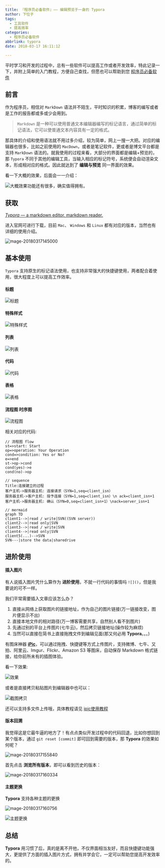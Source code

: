 ```yaml
---
title: 『程序员必备软件』—— 编辑预览于一身的 Typora
author: 下位子
tags:
  - 工具软件
  - 提高效率
categories:
  - 程序员必备软件
abbrlink: typora
date: 2018-03-17 16:11:12

---
```


平时学习和开发的过程中，总有一些软件可以提高工作或者开发效率，特此记录一下，并附上简单的入门教程，方便自己查找，但愿也可以帮助到您 [程序员必备软件](http://xiaweizi.cn/article/3cfa/)

## 前言

作为程序员，相信对 `MarkDown` 语法并不陌生，平时知识的积累，博客的编写或者是工作的报告都或多或少会用到。

> `Markdown` 是一种可以使用普通文本编辑器编写的标记语言，通过简单的标记语法，它可以使普通文本内容具有一定的格式。

那具体的介绍和使用语法就不用过多介绍，较为简单，网上一搜一大把。对应的编辑器也很多，比如之前使用的 `MacDown`，或者是笔记软件，更或者是博文平台都是支持 `MarkDown` 语法的。就我使用的过程来看，大部分的界面都是编辑+预览的，那 `Typora` 不同于其他的编辑工具，当输入相应的标记符号，系统便会自动渲染文本，形成相对应的格式。因此就达到了 **编辑与预览** 同一界面的效果。

<!-- more -->

看一下大概的效果，后面会一一介绍：

![大概效果](/Users/xiaweizi/Desktop/pic/2018-03-17-Typora%E9%A2%84%E8%A7%88%E6%95%88%E6%9E%9C.png)功能还有很多，确实值得拥有。

## 获取

[*Typora* — a markdown editor, markdown reader.](https://www.baidu.com/link?url=KYhuNjN8103k0Uz6EMLJnj07U89iX26TMslP5Yf1CUm&wd=&eqid=8aea3c1900083620000000035aacb943)

进入官网可进行下载，目前 `Mac`、 `Windows` 和 `Linux` 都有对应的版本，当然也有详细的使用介绍。

![mage-20180317145000](http://xiaweizi.top/2018-03-17-image-201803171450002.png)

##  基本使用

`Typora` 支持原生的标记语法使用，也支持非常强大的快捷键使用，两者配合着使用，很大程度上可以提高工作效率。

#### 标题

![标题](http://xiaweizi.top/2018-03-17-%E6%A0%87%E9%A2%98.gif)

#### 特殊样式

![特殊样式](http://xiaweizi.top/2018-03-17-%E7%89%B9%E6%AE%8A%E6%A0%B7%E5%BC%8F.gif)

#### 列表

![列表](http://xiaweizi.top/2018-03-17-%E5%88%97%E8%A1%A8.gif)

#### 代码

![代码](http://xiaweizi.top/2018-03-17-%E4%BB%A3%E7%A0%81.gif)

#### 表格

![表格](http://xiaweizi.top/2018-03-17-%E8%A1%A8%E6%A0%BC.gif)

#### 流程图 时序图

![流程图](http://xiaweizi.top/2018-03-17-%E6%B5%81%E7%A8%8B%E5%9B%BE.gif)

相关对应的代码:



```
// 流程图 flow
st=>start: Start
op=>operation: Your Operation
cond=>condition: Yes or No?
e=>end
st->op->cond
cond(yes)->e
cond(no)->op

// sequence
Title:连接建立的过程
客户主机->服务器主机: 连接请求（SYN=1,seq=client_isn） 
服务器主机->客户主机: 授予连接（SYN=1,seq=client_isn）\n ack=client_isn+1
客户主机->服务器主机: 确认（SYN=0,seq=client_isn+1）\nack=server_isn+1

// mermaid
graph TD
client1-->|read / write|SVN((SVN server))
client2-->|read only|SVN
client3-->|read / write|SVN
client4-->|read only|SVN
client5(...)-->SVN
SVN---|store the data|sharedrive

```



## 进阶使用

#### 插入图片

有人说插入图片凭什么算作为 **进阶使用**，不就一行代码的事情吗 `![]()`，但是我要说的可不一样。

我们平常需要插入文章应该怎么办？

1. 直接从网络上获取图片的链接地址，作为自己的图片链接(万一链接改变，图片便显示不出)
2. 直接本地文件的相对路径(万一博客需要共享，自然别人看不到图片)
3. 先通过别的平台上传图片(七牛云)，然后拷贝链接地址(操作较为麻烦)
4. 当然可以直接在简书上直接拖拽文件到编辑见面(那又何必用 **Typora**。。。)

有图床神器 **[iPic](https://itunes.apple.com/cn/app/id1101244278?mt=12)**，可以通过拖拽、快捷键等方式上传图片，支持微博、七牛、又拍、阿里云、Imgur、Flickr、Amazon S3 等图床，自动保存 Markdown 格式链接，给你前所未有的插图体验。

看一下效果:

![效果](https://ww4.sinaimg.cn/large/006tKfTcgy1fewqw208xmg30j60aske8.gif)

或者是直接拷贝粘贴图片到编辑器中也可以：

![截图拷贝](http://xiaweizi.top/2018-03-17-%E6%8F%92%E5%85%A5%E5%9B%BE%E7%89%87.gif)



还可以支持多文件上传哦，具体教程请见 [ipic使用教程](https://www.toolinbox.net/iPic/)

#### 版本回溯

我觉得这是它最牛逼的地方了！有点点类似开发过程中的代码回退，比如你想回到某个版本，通过 `git reset [commit]` 即可回到需要的版本，那 **Typora** 的效果如何呢？



![mage-20180317155840](http://xiaweizi.top/2018-03-17-image-201803171558408.png)

首先点击 **浏览所有版本**，即可以看到历史的版本：

![mage-20180317160334](http://xiaweizi.top/2018-03-17-image-201803171603346.png)

#### 主题更换

**Typora** 支持各种主题的更换

![mage-20180317160756](http://xiaweizi.top/2018-03-17-image-201803171607569.png)

![主题更换](http://xiaweizi.top/2018-03-17-%E4%B8%BB%E9%A2%98%E6%9B%B4%E6%8D%A2.gif)

## 总结

**Typora** 用习惯了后，真的是离不开他，不仅界面相当友好，而且快捷键功能强大，更提供了方面的插入图片方式，拥有并学会它，一定可以帮助您提高开发效率的。